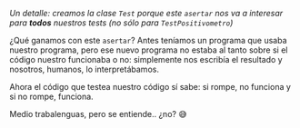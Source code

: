 _Un detalle: creamos la clase `Test` porque este `asertar` nos va a interesar para **todos** nuestros tests (no sólo para `TestPositivometro`)_

¿Qué ganamos con este `asertar`? Antes teníamos un programa que usaba nuestro programa, pero ese nuevo programa no estaba al tanto sobre si el código nuestro funcionaba o no: simplemente nos escribía el resultado y nosotros, humanos, lo interpretábamos.

Ahora el código que testea nuestro código sí sabe: si rompe, no funciona y si no rompe, funciona. 

Medio trabalenguas, pero se entiende.. ¿no? :sweat_smile:


